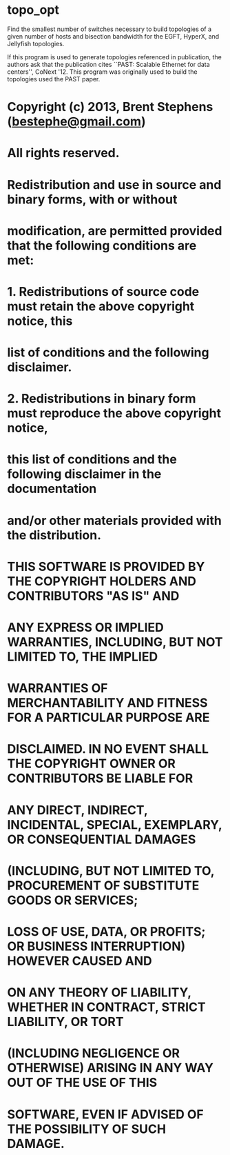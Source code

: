 topo_opt
========

Find the smallest number of switches necessary to build topologies of a
given number of hosts and bisection bandwidth for the EGFT, HyperX, and
Jellyfish topologies.

If this program is used to generate topologies referenced in
publication, the authors ask that the publication cites ``PAST: Scalable
Ethernet for data centers'', CoNext '12.  This program was originally used
to build the topologies used the PAST paper.

# Copyright (c) 2013, Brent Stephens (bestephe@gmail.com)
# All rights reserved.
#
# Redistribution and use in source and binary forms, with or without
# modification, are permitted provided that the following conditions are met: 
#
# 1. Redistributions of source code must retain the above copyright notice, this
#    list of conditions and the following disclaimer. 
# 2. Redistributions in binary form must reproduce the above copyright notice,
#    this list of conditions and the following disclaimer in the documentation
#    and/or other materials provided with the distribution. 
#
# THIS SOFTWARE IS PROVIDED BY THE COPYRIGHT HOLDERS AND CONTRIBUTORS "AS IS" AND
# ANY EXPRESS OR IMPLIED WARRANTIES, INCLUDING, BUT NOT LIMITED TO, THE IMPLIED
# WARRANTIES OF MERCHANTABILITY AND FITNESS FOR A PARTICULAR PURPOSE ARE
# DISCLAIMED. IN NO EVENT SHALL THE COPYRIGHT OWNER OR CONTRIBUTORS BE LIABLE FOR
# ANY DIRECT, INDIRECT, INCIDENTAL, SPECIAL, EXEMPLARY, OR CONSEQUENTIAL DAMAGES
# (INCLUDING, BUT NOT LIMITED TO, PROCUREMENT OF SUBSTITUTE GOODS OR SERVICES;
# LOSS OF USE, DATA, OR PROFITS; OR BUSINESS INTERRUPTION) HOWEVER CAUSED AND
# ON ANY THEORY OF LIABILITY, WHETHER IN CONTRACT, STRICT LIABILITY, OR TORT
# (INCLUDING NEGLIGENCE OR OTHERWISE) ARISING IN ANY WAY OUT OF THE USE OF THIS
# SOFTWARE, EVEN IF ADVISED OF THE POSSIBILITY OF SUCH DAMAGE.
